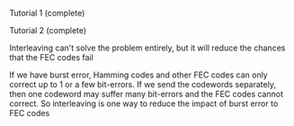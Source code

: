 Tutorial 1 (complete)

Tutorial 2 (complete)

Interleaving can't solve the problem entirely, but it will reduce the chances that the FEC codes fail

If we have burst error, Hamming codes and other FEC codes can only correct up to 1 or a few bit-errors. If we send the codewords separately, then one codeword may suffer many bit-errors and the FEC codes cannot correct. So interleaving is one way to reduce the impact of burst error to FEC codes
